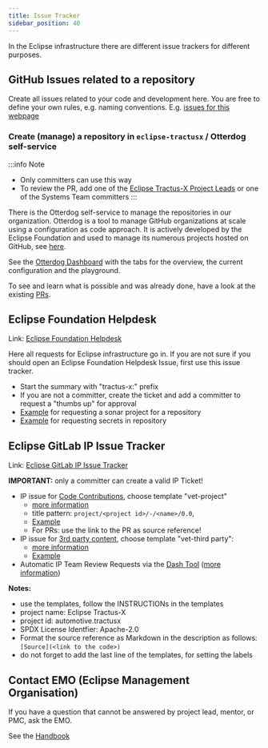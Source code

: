 ```yaml
---
title: Issue Tracker
sidebar_position: 40
---
```


In the Eclipse infrastructure there are different issue trackers for different purposes.

## GitHub Issues related to a repository

Create all issues related to your code and development here. You are free to define your own rules, e.g. naming conventions.
E.g. [issues for this webpage](https://github.com/eclipse-tractusx/eclipse-tractusx.github.io/issues)

### Create (manage) a repository in `eclipse-tractusx` / Otterdog self-service

:::info Note

- Only committers can use this way
- To review the PR, add one of the [Eclipse Tractus-X Project Leads](https://projects.eclipse.org/projects/automotive.tractusx/who) or one of the Systems Team committers
:::

There is the Otterdog self-service to manage the repositories in our organization.
Otterdog is a tool to manage GitHub organizations at scale using a configuration as code approach. It is actively developed by the Eclipse Foundation and used to manage its numerous projects hosted on GitHub, see [here](https://github.com/eclipse-csi/otterdog).

See the [Otterdog Dashboard](https://eclipse-tractusx.github.io/.eclipsefdn/) with the tabs for the overview, the current configuration and the playground.

To see and learn what is possible and was already done, have a look at the existing [PRs](https://github.com/eclipse-tractusx/.eclipsefdn/pulls?q=is%3Apr).

## Eclipse Foundation Helpdesk

Link: [Eclipse Foundation Helpdesk](https://gitlab.eclipse.org/eclipsefdn/helpdesk/-/issues/?search=tractus&sort=created_date&state=opened&first_page_size=100)

Here all requests for Eclipse infrastructure go in.
If you are not sure if you should open an Eclipse Foundation Helpdesk Issue, first use this issue tracker.

- Start the summary with "tractus-x:" prefix
- If you are not a committer, create the ticket and add a committer to request a "thumbs up" for approval
- [Example](https://gitlab.eclipse.org/eclipsefdn/helpdesk/-/issues/2843) for requesting a sonar project for a repository
- [Example](https://gitlab.eclipse.org/eclipsefdn/helpdesk/-/issues/2186) for requesting secrets in repository

## Eclipse GitLab IP Issue Tracker

Link: [Eclipse GitLab IP Issue Tracker](https://gitlab.eclipse.org/eclipsefdn/emo-team/iplab/-/issues/?search=automotive.tractusx&sort=created_date&state=opened&first_page_size=20)

**IMPORTANT:** only a committer can create a valid IP Ticket!

- IP issue for [Code Contributions](https://gitlab.eclipse.org/eclipsefdn/emo-team/iplab/-/issues/new), choose template "vet-project"
  - [more information](/docs/release/trg-7/trg-7-03)
  - title pattern: `project/<project id>/-/<name>/0.0`,
  - [Example](https://gitlab.eclipse.org/eclipsefdn/emo-team/iplab/-/issues/8097)
  - For PRs: use the link to the PR as source reference!
- IP issue for [3rd party content](https://gitlab.eclipse.org/eclipsefdn/emo-team/iplab/-/issues/new), choose template "vet-third party":
  - [more information](/docs/release/trg-7/trg-7-04#checking-other-content-fonts-images-)
  - [Example](https://gitlab.eclipse.org/eclipsefdn/emo-team/iplab/-/issues/5875)
- Automatic IP Team Review Requests via the [Dash Tool](https://github.com/eclipse/dash-licenses) ([more information](/docs/release/trg-7/trg-7-04#checking-libraries-using-the-eclipse-dash-license-tool))

**Notes:**

- use the templates, follow the INSTRUCTIONs in the templates
- project name: Eclipse Tractus-X
- project id: automotive.tractusx
- SPDX License Identfier: Apache-2.0
- Format the source reference as Markdown in the description as follows: `[Source](<link to the code>)`
- do not forget to add the last line of the templates, for setting the labels

## Contact EMO (Eclipse Management Organisation)

If you have a question that cannot be answered by project lead, mentor, or PMC, ask the EMO.

See the [Handbook](https://www.eclipse.org/projects/handbook/#roles-emo)
